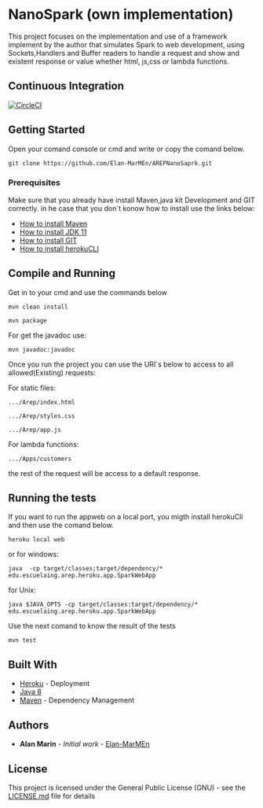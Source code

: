# NanoSpark (own implementation)

This project focuses on the implementation and use of a framework implement by the author that simulates Spark to web development, using Sockets,Handlers and Buffer readers to handle a request and show and existent response or value whether html, js,css or lambda functions.  

## Continuous Integration

[![CircleCI](https://circleci.com/gh/circleci/circleci-docs.svg?style=svg)](https://app.circleci.com/pipelines/github/Elan-MarMEn/AREPNanoSaprk)


## Getting Started

Open your comand console or cmd and write or copy the comand below.

```
git clone https://github.com/Elan-MarMEn/AREPNanoSaprk.git
```

### Prerequisites

Make sure that you already have install Maven,java kit Development and GIT correctly. in he case that you don`t konow how to install use the links below:

* [How to install Maven](https://www.youtube.com/watch?v=RfCWg5ay5B0)
* [How to install JDK 11](https://www.youtube.com/watch?v=IJ-PJbvJBGs)
* [How to install GIT](https://git-scm.com/book/en/v2/Getting-Started-Installing-Git)
* [How to install herokuCLI](https://co.video.search.yahoo.com/search/video?fr=mcafee&ei=UTF-8&p=how+to+install+heroku+cli&type=E211CO885G91370#id=1&vid=85b4e7e52251aea122733ac858dfb9bf&action=click)

## Compile and Running
Get in to your cmd and use the commands below

```
mvn clean install

mvn package
```

For get the javadoc use:

```
mvn javadoc:javadoc
```

Once you run the project you can use the URI´s below to access to all allowed(Existing) requests:

For static files:
```
.../Arep/index.html

.../Arep/styles.css

.../Arep/app.js
```

For lambda functions:
```
.../Apps/customers
```
the rest of the request will be access to a default response. 

## Running the tests

If you want to run the appweb on a local port, you migth install herokuCli and then use the comand below.

```
heroku local web
```
or for windows:
```
java  -cp target/classes;target/dependency/* edu.escuelaing.arep.heroku.app.SparkWebApp
```
for Unix:
```
java $JAVA_OPTS -cp target/classes:target/dependency/* edu.escuelaing.arep.heroku.app.SparkWebApp
```

Use the next comand to know the result of the tests

```
mvn test
```

## Built With

* [Heroku](https://dashboard.heroku.com/apps) - Deployment
* [Java 8](https://www.java.com/es/about/whatis_java.jsp) 
* [Maven](https://maven.apache.org/) - Dependency Management


## Authors

* **Alan Marin** - *Initial work* - [Elan-MarMEn](https://github.com/Elan-MarMEn)


## License

This project is licensed under the General Public License (GNU) - see the [LICENSE.md](LICENSE.md) file for details
